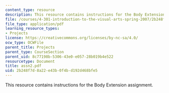 ```yaml
---
content_type: resource
description: This resource contains instructions for the Body Extension assignment.
file: /courses/4-301-introduction-to-the-visual-arts-spring-2007/2b248f7d8a22e43b0f4bd192d468bfe5_assn2.pdf
file_type: application/pdf
learning_resource_types:
- Projects
license: https://creativecommons.org/licenses/by-nc-sa/4.0/
ocw_type: OCWFile
parent_title: Projects
parent_type: CourseSection
parent_uid: 8c77198b-5306-43e0-e057-28b019b4e522
resourcetype: Document
title: assn2.pdf
uid: 2b248f7d-8a22-e43b-0f4b-d192d468bfe5
---
```

This resource contains instructions for the Body Extension assignment.